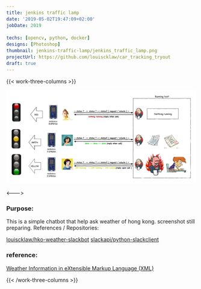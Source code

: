 ```yaml
---
title: jenkins traffic lamp
date: '2019-05-02T19:47:09+02:00'
jobDate: 2019

techs: [opencv, python, docker]
designs: [Photoshop]
thumbnail: jenkins-traffic-lamp/jenkins_traffic_lamp.png
projectUrl: https://github.com/louiscklaw/car_tracking_tryout
draft: true
---
```


{{< work-three-columns >}}

![](./thumbnail.png)

<---> <!-- magic separator, between columns -->

### Purpose:

This is a simple chatbot that help ask weather of hong kong. screenshot still preparing.
References / Repositories:

[louiscklaw/hko-weather-slackbot](louiscklaw/hko-weather-slackbot)
[slackapi/python-slackclient](slackapi/python-slackclient)

### reference:

[Weather Information in eXtensible Markup Language (XML)](http://demo.xml.weather.gov.hk/V2/index.html)

{{< /work-three-columns >}}
